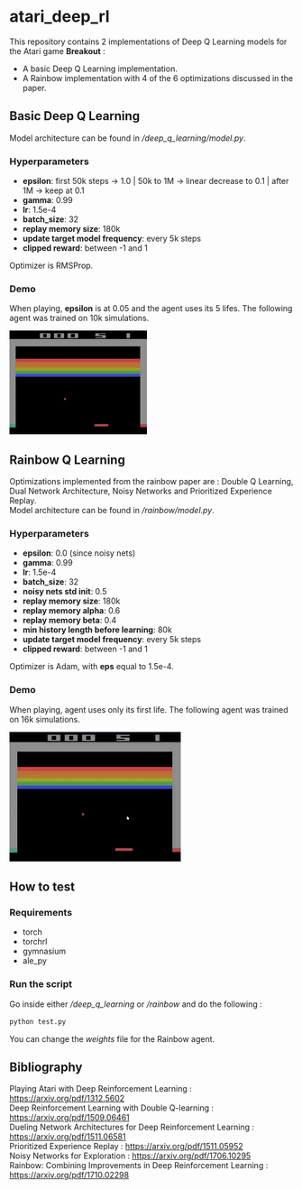 # atari_deep_rl

This repository contains 2 implementations of Deep Q Learning models for the Atari game **Breakout** :
- A basic Deep Q Learning implementation.
- A Rainbow implementation with 4 of the 6 optimizations discussed in the paper.

## Basic Deep Q Learning

Model architecture can be found in */deep_q_learning/model.py*.

### Hyperparameters

- **epsilon**: first 50k steps -> 1.0 | 50k to 1M -> linear decrease to 0.1 | after 1M -> keep at 0.1
- **gamma**: 0.99
- **lr**: 1.5e-4
- **batch_size**: 32
- **replay memory size**: 180k
- **update target model frequency**: every 5k steps
- **clipped reward**: between -1 and 1

Optimizer is RMSProp.

### Demo

When playing, **epsilon** is at 0.05 and the agent uses its 5 lifes. The following agent was trained on 10k simulations.

![Alt Text](https://github.com/DjDonPablo/atari_deep_rl/blob/main/dql_10k_01eps_005inf.gif)

## Rainbow Q Learning

Optimizations implemented from the rainbow paper are : Double Q Learning, Dual Network Architecture, Noisy Networks and Prioritized Experience Replay.\
Model architecture can be found in */rainbow/model.py*.

### Hyperparameters

- **epsilon**: 0.0 (since noisy nets)
- **gamma**: 0.99
- **lr**: 1.5e-4
- **batch_size**: 32
- **noisy nets std init**: 0.5
- **replay memory size**: 180k
- **replay memory alpha**: 0.6
- **replay memory beta**: 0.4
- **min history length before learning**: 80k
- **update target model frequency**: every 5k steps
- **clipped reward**: between -1 and 1

Optimizer is Adam, with **eps** equal to 1.5e-4.

### Demo

When playing, agent uses only its first life. The following agent was trained on 16k simulations.

![Alt Text](https://github.com/DjDonPablo/atari_deep_rl/blob/main/rainbow_16k.gif)

## How to test
### Requirements

- torch
- torchrl
- gymnasium
- ale_py

### Run the script

Go inside either */deep_q_learning* or */rainbow* and do the following :

```sh
python test.py
```

You can change the *weights* file for the Rainbow agent.

## Bibliography

Playing Atari with Deep Reinforcement Learning : https://arxiv.org/pdf/1312.5602 \
Deep Reinforcement Learning with Double Q-learning : https://arxiv.org/pdf/1509.06461 \
Dueling Network Architectures for Deep Reinforcement Learning : https://arxiv.org/pdf/1511.06581 \
Prioritized Experience Replay : https://arxiv.org/pdf/1511.05952 \
Noisy Networks for Exploration : https://arxiv.org/pdf/1706.10295 \
Rainbow: Combining Improvements in Deep Reinforcement Learning : https://arxiv.org/pdf/1710.02298
